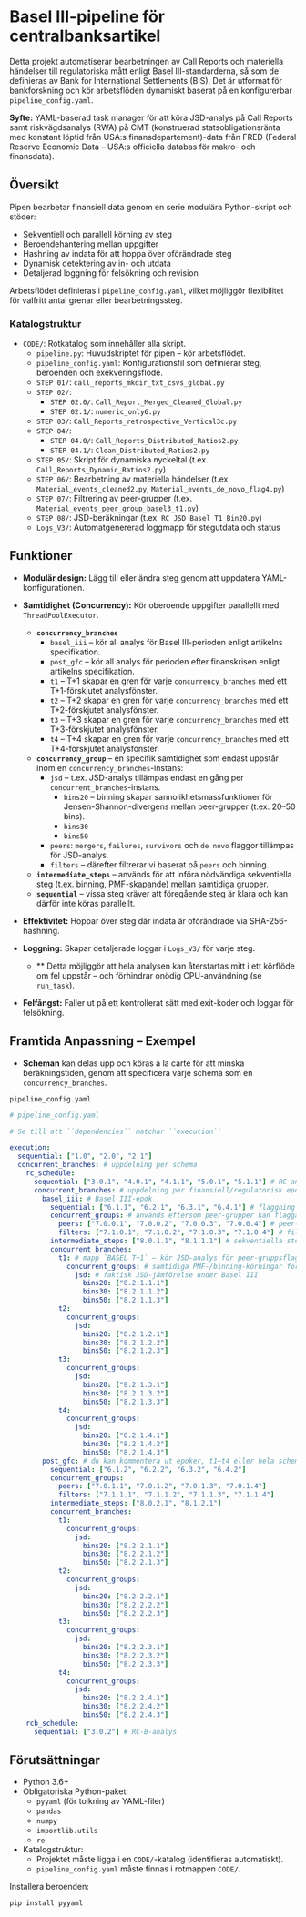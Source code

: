 # Basel III-pipeline för centralbanksartikel

Detta projekt automatiserar bearbetningen av Call Reports och materiella händelser till regulatoriska mått enligt Basel III-standarderna, så som de definieras av Bank for International Settlements (BIS). Det är utformat för bankforskning och kör arbetsflöden dynamiskt baserat på en konfigurerbar `pipeline_config.yaml`.

**Syfte:** YAML-baserad task manager för att köra JSD-analys på Call Reports samt riskvägdsanalys (RWA) på CMT (konstruerad statsobligationsränta med konstant löptid från USA:s finansdepartement)-data från FRED (Federal Reserve Economic Data – USA:s officiella databas för makro- och finansdata).

## Översikt

Pipen bearbetar finansiell data genom en serie modulära Python-skript och stöder:
- Sekventiell och parallell körning av steg  
- Beroendehantering mellan uppgifter  
- Hashning av indata för att hoppa över oförändrade steg  
- Dynamisk detektering av in- och utdata  
- Detaljerad loggning för felsökning och revision

Arbetsflödet definieras i `pipeline_config.yaml`, vilket möjliggör flexibilitet för valfritt antal grenar eller bearbetningssteg.

### Katalogstruktur
- `CODE/`: Rotkatalog som innehåller alla skript.
  - `pipeline.py`: Huvudskriptet för pipen – kör arbetsflödet.
  - `pipeline_config.yaml`: Konfigurationsfil som definierar steg, beroenden och exekveringsflöde.
  - `STEP 01/`: `call_reports_mkdir_txt_csvs_global.py`
  - `STEP 02/`:
    - `STEP 02.0/`: `Call_Report_Merged_Cleaned_Global.py`
    - `STEP 02.1/`: `numeric_only6.py`
  - `STEP 03/`: `Call_Reports_retrospective_Vertical3c.py`
  - `STEP 04/`:
    - `STEP 04.0/`: `Call_Reports_Distributed_Ratios2.py`
    - `STEP 04.1/`: `Clean_Distributed_Ratios2.py`
  - `STEP 05/`: Skript för dynamiska nyckeltal (t.ex. `Call_Reports_Dynamic_Ratios2.py`)
  - `STEP 06/`: Bearbetning av materiella händelser (t.ex. `Material_events_cleaned2.py`, `Material_events_de_novo_flag4.py`)
  - `STEP 07/`: Filtrering av peer-grupper (t.ex. `Material_events_peer_group_basel3_t1.py`)
  - `STEP 08/`: JSD-beräkningar (t.ex. `RC_JSD_Basel_T1_Bin20.py`)
  - `Logs_V3/`: Automatgenererad loggmapp för stegutdata och status

## Funktioner

- **Modulär design:** Lägg till eller ändra steg genom att uppdatera YAML-konfigurationen.
- **Samtidighet (Concurrency):** Kör oberoende uppgifter parallellt med `ThreadPoolExecutor`.
  - **`concurrency_branches`**
    - `basel_iii` – kör all analys för Basel III-perioden enligt artikelns specifikation.
    - `post_gfc` – kör all analys för perioden efter finanskrisen enligt artikelns specifikation.
    - `t1` – T+1 skapar en gren för varje `concurrency_branches` med ett T+1-förskjutet analysfönster.
    - `t2` – T+2 skapar en gren för varje `concurrency_branches` med ett T+2-förskjutet analysfönster.
    - `t3` – T+3 skapar en gren för varje `concurrency_branches` med ett T+3-förskjutet analysfönster.
    - `t4` – T+4 skapar en gren för varje `concurrency_branches` med ett T+4-förskjutet analysfönster.
  - **`concurrency_group`** – en specifik samtidighet som endast uppstår inom en `concurrency_branches`-instans:
    - `jsd` – t.ex. JSD-analys tillämpas endast en gång per `concurrent_branches`-instans.
      - `bins20` – binning skapar sannolikhetsmassfunktioner för Jensen-Shannon-divergens mellan peer-grupper (t.ex. 20–50 bins).
      - `bins30`
      - `bins50`
    - `peers`: `mergers`, `failures`, `survivors` och `de novo` flaggor tillämpas för JSD-analys.
    - `filters` – därefter filtrerar vi baserat på `peers` och binning.
  - **`intermediate_steps`** – används för att införa nödvändiga sekventiella steg (t.ex. binning, PMF-skapande) mellan samtidiga grupper.
  - **`sequential`** – vissa steg kräver att föregående steg är klara och kan därför inte köras parallellt.

- **Effektivitet:** Hoppar över steg där indata är oförändrade via SHA-256-hashning.
- **Loggning:** Skapar detaljerade loggar i `Logs_V3/` för varje steg.
  - ** Detta möjliggör att hela analysen kan återstartas mitt i ett körflöde om fel uppstår – och förhindrar onödig CPU-användning (se `run_task`).
- **Felfångst:** Faller ut på ett kontrollerat sätt med exit-koder och loggar för felsökning.

## Framtida Anpassning – Exempel

- **Scheman** kan delas upp och köras à la carte för att minska beräkningstiden, genom att specificera varje schema som en `concurrency_branches`.

`pipeline_config.yaml`
```yaml
# pipeline_config.yaml

# Se till att ``dependencies`` matchar ``execution``

execution:
  sequential: ["1.0", "2.0", "2.1"]
  concurrent_branches: # uppdelning per schema
    rc_schedule:
      sequential: ["3.0.1", "4.0.1", "4.1.1", "5.0.1", "5.1.1"] # RC-analys
      concurrent_branches: # uppdelning per finansiell/regulatorisk epok (GFC, post-GFC, Basel III)
        basel_iii: # Basel III-epok
          sequential: ["6.1.1", "6.2.1", "6.3.1", "6.4.1"] # flaggning av materiella händelser
          concurrent_groups: # används eftersom peer-grupper kan flaggas parallellt
            peers: ["7.0.0.1", "7.0.0.2", "7.0.0.3", "7.0.0.4"] # peer-gruppsskapande
            filters: ["7.1.0.1", "7.1.0.2", "7.1.0.3", "7.1.0.4"] # filtrering enligt peer-grupp
          intermediate_steps: ["8.0.1.1", "8.1.1.1"] # sekventiella steg mellan ``concurrency_groups`` – binning och PMF-skapande
          concurrent_branches:
            t1: # mapp `BASEL T+1` – kör JSD-analys för peer-gruppsflaggning med T+1 (ett kvartal) framförhållning
              concurrent_groups: # samtidiga PMF-/binning-körningar för olika binsstorlekar
                jsd: # faktisk JSD-jämförelse under Basel III
                  bins20: ["8.2.1.1.1"]
                  bins30: ["8.2.1.1.2"]
                  bins50: ["8.2.1.1.3"]
            t2:
              concurrent_groups:
                jsd:
                  bins20: ["8.2.1.2.1"]
                  bins30: ["8.2.1.2.2"]
                  bins50: ["8.2.1.2.3"]
            t3:
              concurrent_groups:
                jsd:
                  bins20: ["8.2.1.3.1"]
                  bins30: ["8.2.1.3.2"]
                  bins50: ["8.2.1.3.3"]
            t4:
              concurrent_groups:
                jsd:
                  bins20: ["8.2.1.4.1"]
                  bins30: ["8.2.1.4.2"]
                  bins50: ["8.2.1.4.3"]
        post_gfc: # du kan kommentera ut epoker, t1–t4 eller hela scheman för snabbare och effektivare körning
          sequential: ["6.1.2", "6.2.2", "6.3.2", "6.4.2"]
          concurrent_groups:
            peers: ["7.0.1.1", "7.0.1.2", "7.0.1.3", "7.0.1.4"]
            filters: ["7.1.1.1", "7.1.1.2", "7.1.1.3", "7.1.1.4"]
          intermediate_steps: ["8.0.2.1", "8.1.2.1"]
          concurrent_branches:
            t1:
              concurrent_groups:
                jsd:
                  bins20: ["8.2.2.1.1"]
                  bins30: ["8.2.2.1.2"]
                  bins50: ["8.2.2.1.3"]
            t2:
              concurrent_groups:
                jsd:
                  bins20: ["8.2.2.2.1"]
                  bins30: ["8.2.2.2.2"]
                  bins50: ["8.2.2.2.3"]
            t3:
              concurrent_groups:
                jsd:
                  bins20: ["8.2.2.3.1"]
                  bins30: ["8.2.2.3.2"]
                  bins50: ["8.2.2.3.3"]
            t4:
              concurrent_groups:
                jsd:
                  bins20: ["8.2.2.4.1"]
                  bins30: ["8.2.2.4.2"]
                  bins50: ["8.2.2.4.3"]
    rcb_schedule:
      sequential: ["3.0.2"] # RC-B-analys
```

## Förutsättningar

- Python 3.6+
- Obligatoriska Python-paket:
  - `pyyaml` (för tolkning av YAML-filer)
  - `pandas`
  - `numpy`
  - `importlib.utils`
  - `re`
- Katalogstruktur:
  - Projektet måste ligga i en `CODE/`-katalog (identifieras automatiskt).
  - `pipeline_config.yaml` måste finnas i rotmappen `CODE/`.

Installera beroenden:
```bash
pip install pyyaml

